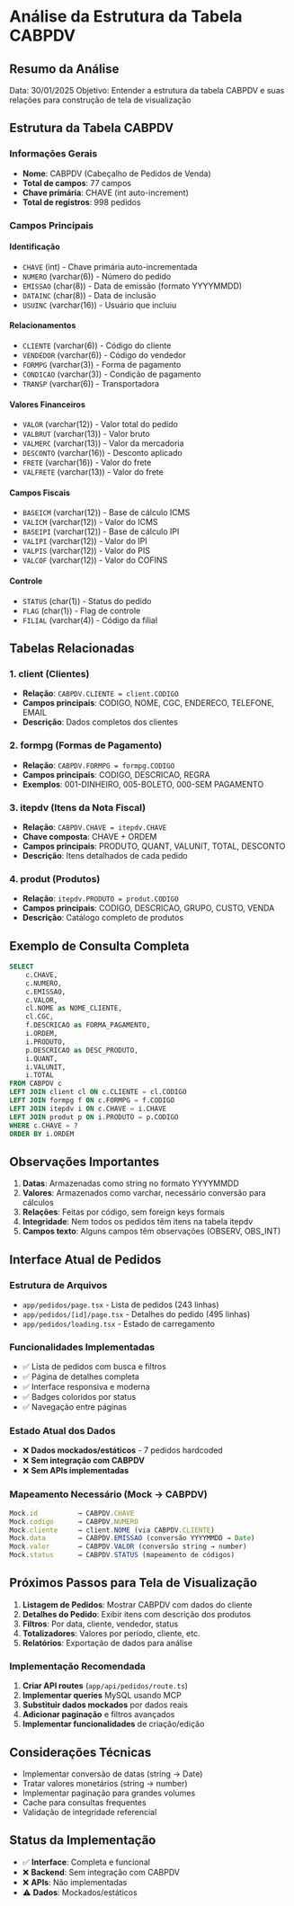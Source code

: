 # Análise da Estrutura da Tabela CABPDV

## Resumo da Análise
Data: 30/01/2025
Objetivo: Entender a estrutura da tabela CABPDV e suas relações para construção de tela de visualização

## Estrutura da Tabela CABPDV

### Informações Gerais
- **Nome**: CABPDV (Cabeçalho de Pedidos de Venda)
- **Total de campos**: 77 campos
- **Chave primária**: CHAVE (int auto-increment)
- **Total de registros**: 998 pedidos

### Campos Principais

#### Identificação
- `CHAVE` (int) - Chave primária auto-incrementada
- `NUMERO` (varchar(6)) - Número do pedido
- `EMISSAO` (char(8)) - Data de emissão (formato YYYYMMDD)
- `DATAINC` (char(8)) - Data de inclusão
- `USUINC` (varchar(16)) - Usuário que incluiu

#### Relacionamentos
- `CLIENTE` (varchar(6)) - Código do cliente
- `VENDEDOR` (varchar(6)) - Código do vendedor
- `FORMPG` (varchar(3)) - Forma de pagamento
- `CONDICAO` (varchar(3)) - Condição de pagamento
- `TRANSP` (varchar(6)) - Transportadora

#### Valores Financeiros
- `VALOR` (varchar(12)) - Valor total do pedido
- `VALBRUT` (varchar(13)) - Valor bruto
- `VALMERC` (varchar(13)) - Valor da mercadoria
- `DESCONTO` (varchar(16)) - Desconto aplicado
- `FRETE` (varchar(16)) - Valor do frete
- `VALFRETE` (varchar(13)) - Valor do frete

#### Campos Fiscais
- `BASEICM` (varchar(12)) - Base de cálculo ICMS
- `VALICM` (varchar(12)) - Valor do ICMS
- `BASEIPI` (varchar(12)) - Base de cálculo IPI
- `VALIPI` (varchar(12)) - Valor do IPI
- `VALPIS` (varchar(12)) - Valor do PIS
- `VALCOF` (varchar(12)) - Valor do COFINS

#### Controle
- `STATUS` (char(1)) - Status do pedido
- `FLAG` (char(1)) - Flag de controle
- `FILIAL` (varchar(4)) - Código da filial

## Tabelas Relacionadas

### 1. client (Clientes)
- **Relação**: `CABPDV.CLIENTE = client.CODIGO`
- **Campos principais**: CODIGO, NOME, CGC, ENDERECO, TELEFONE, EMAIL
- **Descrição**: Dados completos dos clientes

### 2. formpg (Formas de Pagamento)
- **Relação**: `CABPDV.FORMPG = formpg.CODIGO`
- **Campos principais**: CODIGO, DESCRICAO, REGRA
- **Exemplos**: 001-DINHEIRO, 005-BOLETO, 000-SEM PAGAMENTO

### 3. itepdv (Itens da Nota Fiscal)
- **Relação**: `CABPDV.CHAVE = itepdv.CHAVE`
- **Chave composta**: CHAVE + ORDEM
- **Campos principais**: PRODUTO, QUANT, VALUNIT, TOTAL, DESCONTO
- **Descrição**: Itens detalhados de cada pedido

### 4. produt (Produtos)
- **Relação**: `itepdv.PRODUTO = produt.CODIGO`
- **Campos principais**: CODIGO, DESCRICAO, GRUPO, CUSTO, VENDA
- **Descrição**: Catálogo completo de produtos

## Exemplo de Consulta Completa

```sql
SELECT 
    c.CHAVE,
    c.NUMERO,
    c.EMISSAO,
    c.VALOR,
    cl.NOME as NOME_CLIENTE,
    cl.CGC,
    f.DESCRICAO as FORMA_PAGAMENTO,
    i.ORDEM,
    i.PRODUTO,
    p.DESCRICAO as DESC_PRODUTO,
    i.QUANT,
    i.VALUNIT,
    i.TOTAL
FROM CABPDV c 
LEFT JOIN client cl ON c.CLIENTE = cl.CODIGO 
LEFT JOIN formpg f ON c.FORMPG = f.CODIGO 
LEFT JOIN itepdv i ON c.CHAVE = i.CHAVE 
LEFT JOIN produt p ON i.PRODUTO = p.CODIGO
WHERE c.CHAVE = ?
ORDER BY i.ORDEM
```

## Observações Importantes

1. **Datas**: Armazenadas como string no formato YYYYMMDD
2. **Valores**: Armazenados como varchar, necessário conversão para cálculos
3. **Relações**: Feitas por código, sem foreign keys formais
4. **Integridade**: Nem todos os pedidos têm itens na tabela itepdv
5. **Campos texto**: Alguns campos têm observações (OBSERV, OBS_INT)

## Interface Atual de Pedidos

### Estrutura de Arquivos
- `app/pedidos/page.tsx` - Lista de pedidos (243 linhas)
- `app/pedidos/[id]/page.tsx` - Detalhes do pedido (495 linhas)
- `app/pedidos/loading.tsx` - Estado de carregamento

### Funcionalidades Implementadas
- ✅ Lista de pedidos com busca e filtros
- ✅ Página de detalhes completa
- ✅ Interface responsiva e moderna
- ✅ Badges coloridos por status
- ✅ Navegação entre páginas

### Estado Atual dos Dados
- ❌ **Dados mockados/estáticos** - 7 pedidos hardcoded
- ❌ **Sem integração com CABPDV**
- ❌ **Sem APIs implementadas**

### Mapeamento Necessário (Mock → CABPDV)
```typescript
Mock.id          → CABPDV.CHAVE
Mock.codigo      → CABPDV.NUMERO  
Mock.cliente     → client.NOME (via CABPDV.CLIENTE)
Mock.data        → CABPDV.EMISSAO (conversão YYYYMMDD → Date)
Mock.valor       → CABPDV.VALOR (conversão string → number)
Mock.status      → CABPDV.STATUS (mapeamento de códigos)
```

## Próximos Passos para Tela de Visualização

1. **Listagem de Pedidos**: Mostrar CABPDV com dados do cliente
2. **Detalhes do Pedido**: Exibir itens com descrição dos produtos
3. **Filtros**: Por data, cliente, vendedor, status
4. **Totalizadores**: Valores por período, cliente, etc.
5. **Relatórios**: Exportação de dados para análise

### Implementação Recomendada
1. **Criar API routes** (`app/api/pedidos/route.ts`)
2. **Implementar queries** MySQL usando MCP
3. **Substituir dados mockados** por dados reais
4. **Adicionar paginação** e filtros avançados
5. **Implementar funcionalidades** de criação/edição

## Considerações Técnicas

- Implementar conversão de datas (string → Date)
- Tratar valores monetários (string → number)
- Implementar paginação para grandes volumes
- Cache para consultas frequentes
- Validação de integridade referencial

## Status da Implementação
- ✅ **Interface**: Completa e funcional
- ❌ **Backend**: Sem integração com CABPDV
- ❌ **APIs**: Não implementadas
- ⚠️ **Dados**: Mockados/estáticos 